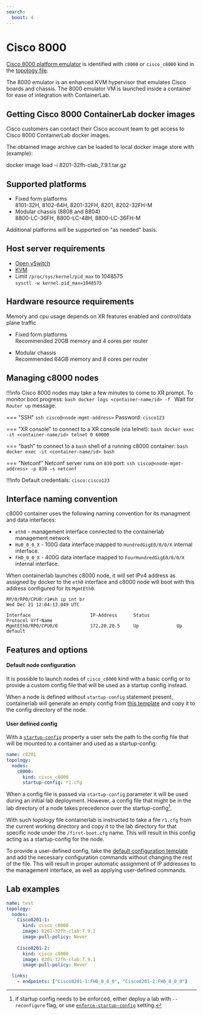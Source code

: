 ```yaml
---
search:
  boost: 4
---
```

# Cisco 8000

[Cisco 8000 platform emulator](https://www.cisco.com/c/en/us/td/docs/iosxr/cisco8000-emulator/cisco8000-hardware-emulator-datasheet.html) is identified with `c8000` or `cisco_c8000` kind in the [topology file](../topo-def-file.md).

The 8000 emulator is an enhanced KVM hypervisor that emulates Cisco boards and chassis. The 8000 emulator VM is launched inside a container for ease of integration with ContainerLab.

## Getting Cisco 8000 ContainerLab docker images

Cisco customers can contact their Cisco account team to get access to Cisco 8000 ContainerLab docker images.

The obtained image archive can be loaded to local docker image store with (example):

docker image load -i 8201-32fh-clab_7.9.1.tar.gz

## Supported platforms

- Fixed form platforms  
  8101-32H, 8102-64H, 8201-32FH, 8201, 8202-32FH-M
- Modular chassis (8808 and 8804)  
  8800-LC-36FH, 8800-LC-48H, 8800-LC-36FH-M

Additional platforms will be supported on "as needed" basis.

## Host server requirements

- [Open vSwitch](https://www.openvswitch.org)
- [KVM](https://www.linux-kvm.org/page/Main_Page)
- Limit `/proc/sys/kernel/pid_max` to 1048575  
  `sysctl -w kernel.pid_max=1048575`

## Hardware resource requirements

Memory and cpu usage depends on XR features enabled and control/data plane traffic

- Fixed form platforms  
  Recommended 20GB memory and 4 cores per router

- Modular chassis  
  Recommended 64GB memory and 8 cores per router

## Managing c8000 nodes

!!!info
    Cisco 8000 nodes may take a few minutes to come to XR prompt. To monitor boot progress:
    ```bash
    docker logs <container-name/id> -f
    ```
    Wait for `Router up` message.

=== "SSH"
    `ssh cisco@<node-mgmt-address>`
    Password: `cisco123`

=== "XR console"
    to connect to a XR console (via telnet):
    ```bash
    docker exec -it <container-name/id> telnet 0 60000
    ```

=== "bash"
    to connect to a `bash` shell of a running c8000 container:
    ```bash
    docker exec -it <container-name/id> bash
    ```

=== "Netconf"
    Netconf server runs on `830` port:
    ```
    ssh cisco@<node-mgmt-address> -p 830 -s netconf
    ```

!!!info
    Default credentials: `cisco:cisco123`

## Interface naming convention

c8000 container uses the following naming convention for its managment and data interfaces:

- `eth0` - management interface connected to the containerlab management network
- `Hu0_0_0_X` - 100G data interface mapped to `HundredGigE0/0/0/X` internal interface.
- `FH0_0_0_X` - 400G data interface mapped to `FourHundredGigE0/0/0/X` internal interface.

When containerlab launches c8000 node, it will set IPv4 address as assigned by docker to the `eth0` interface and c8000 node will boot with this address configured for its `MgmtEth0`.

```
RP/0/RP0/CPU0:r1#sh ip int br
Wed Dec 21 12:04:13.049 UTC

Interface                      IP-Address      Status          Protocol Vrf-Name
MgmtEth0/RP0/CPU0/0            172.20.20.5     Up              Up       default
```

## Features and options

#### Default node configuration

It is possible to launch nodes of `cisco_c8000` kind with a basic config or to provide a custom config file that will be used as a startup config instead.

When a node is defined without `startup-config` statement present, containerlab will generate an empty config from [this template](https://github.com/srl-labs/containerlab/blob/main/nodes/c8000/c8000.cfg) and copy it to the config directory of the node.

#### User defined config

With a [`startup-config`](../nodes.md#startup-config) property a user sets the path to the config file that will be mounted to a container and used as a startup-config:

```yaml
name: c8201
topology:
  nodes:
    c8000:
      kind: cisco_c8000
      startup-config: r1.cfg
```

When a config file is passed via `startup-config` parameter it will be used during an initial lab deployment. However, a config file that might be in the lab directory of a node takes precedence over the startup-config[^1].

With such topology file containerlab is instructed to take a file `r1.cfg` from the current working directory and copy it to the lab directory for that specific node under the `/first-boot.cfg` name. This will result in this config acting as a startup-config for the node.

To provide a user-defined config, take the [default configuration template](https://github.com/srl-labs/containerlab/blob/main/nodes/c8000/c8000.cfg) and add the necessary configuration commands without changing the rest of the file. This will result in proper automatic assignment of IP addresses to the management interface, as well as applying user-defined commands.

## Lab examples

```yaml
name: test
topology:
  nodes:
    Cisco8201-1:
      kind: cisco_c8000
      image: 8201-32fh-clab:7.9.1
      image-pull-policy: Never
                    
    Cisco8201-2:
      kind: cisco_c8000
      image: 8201-32fh-clab:7.9.1
      image-pull-policy: Never

  links:
    - endpoints: ["Cisco8201-1:FH0_0_0_0", "Cisco8201-2:FH0_0_0_0"]
```

[^1]: if startup config needs to be enforced, either deploy a lab with `--reconfigure` flag, or use [`enforce-startup-config`](../nodes.md#enforce-startup-config) setting.
